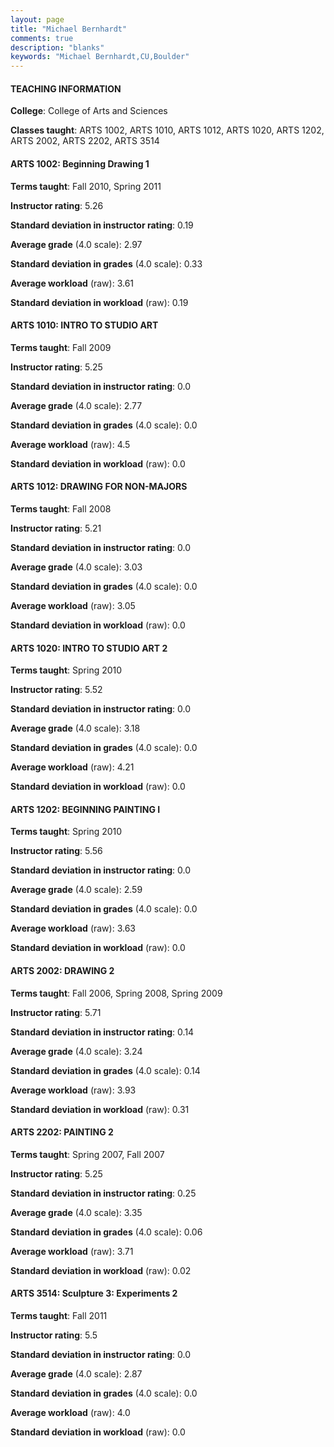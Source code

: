 ```yaml
---
layout: page
title: "Michael Bernhardt" 
comments: true
description: "blanks"
keywords: "Michael Bernhardt,CU,Boulder"
---
```

<head>
<script src="https://ajax.googleapis.com/ajax/libs/jquery/2.1.3/jquery.min.js"></script>
<script src="https://dl.dropboxusercontent.com/s/pc42nxpaw1ea4o9/highcharts.js?dl=0"></script>
<!-- <script src="../assets/js/highcharts.js"></script> -->
<style type="text/css">@font-face {
	font-family: "Bebas Neue";
	src: url(https://www.filehosting.org/file/details/544349/BebasNeue Regular.otf) format("opentype");
	}
	h1.Bebas { 
		font-family: "Bebas Neue", Verdana, Tahoma;
	}
</style>
</head>
	   
#### TEACHING INFORMATION

**College**: College of Arts and Sciences

**Classes taught**: ARTS 1002, ARTS 1010, ARTS 1012, ARTS 1020, ARTS 1202, ARTS 2002, ARTS 2202, ARTS 3514

#### ARTS 1002: Beginning Drawing 1

**Terms taught**: Fall 2010, Spring 2011

**Instructor rating**: 5.26

**Standard deviation in instructor rating**: 0.19

**Average grade** (4.0 scale): 2.97

**Standard deviation in grades** (4.0 scale): 0.33

**Average workload** (raw): 3.61

**Standard deviation in workload** (raw): 0.19

#### ARTS 1010: INTRO TO STUDIO ART

**Terms taught**: Fall 2009

**Instructor rating**: 5.25

**Standard deviation in instructor rating**: 0.0

**Average grade** (4.0 scale): 2.77

**Standard deviation in grades** (4.0 scale): 0.0

**Average workload** (raw): 4.5

**Standard deviation in workload** (raw): 0.0

#### ARTS 1012: DRAWING FOR NON-MAJORS

**Terms taught**: Fall 2008

**Instructor rating**: 5.21

**Standard deviation in instructor rating**: 0.0

**Average grade** (4.0 scale): 3.03

**Standard deviation in grades** (4.0 scale): 0.0

**Average workload** (raw): 3.05

**Standard deviation in workload** (raw): 0.0

#### ARTS 1020: INTRO TO STUDIO ART 2

**Terms taught**: Spring 2010

**Instructor rating**: 5.52

**Standard deviation in instructor rating**: 0.0

**Average grade** (4.0 scale): 3.18

**Standard deviation in grades** (4.0 scale): 0.0

**Average workload** (raw): 4.21

**Standard deviation in workload** (raw): 0.0

#### ARTS 1202: BEGINNING PAINTING I

**Terms taught**: Spring 2010

**Instructor rating**: 5.56

**Standard deviation in instructor rating**: 0.0

**Average grade** (4.0 scale): 2.59

**Standard deviation in grades** (4.0 scale): 0.0

**Average workload** (raw): 3.63

**Standard deviation in workload** (raw): 0.0

#### ARTS 2002: DRAWING 2

**Terms taught**: Fall 2006, Spring 2008, Spring 2009

**Instructor rating**: 5.71

**Standard deviation in instructor rating**: 0.14

**Average grade** (4.0 scale): 3.24

**Standard deviation in grades** (4.0 scale): 0.14

**Average workload** (raw): 3.93

**Standard deviation in workload** (raw): 0.31

#### ARTS 2202: PAINTING 2

**Terms taught**: Spring 2007, Fall 2007

**Instructor rating**: 5.25

**Standard deviation in instructor rating**: 0.25

**Average grade** (4.0 scale): 3.35

**Standard deviation in grades** (4.0 scale): 0.06

**Average workload** (raw): 3.71

**Standard deviation in workload** (raw): 0.02

#### ARTS 3514: Sculpture 3: Experiments 2

**Terms taught**: Fall 2011

**Instructor rating**: 5.5

**Standard deviation in instructor rating**: 0.0

**Average grade** (4.0 scale): 2.87

**Standard deviation in grades** (4.0 scale): 0.0

**Average workload** (raw): 4.0

**Standard deviation in workload** (raw): 0.0

